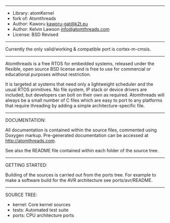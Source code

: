 ---------------------------------------------------------------------------

 * Library: atomKernel
 * fork of: Atomthreads
 * Author: Kaworu <kaworu-gat@k2t.eu>
 * Author: Kelvin Lawson <info@atomthreads.com>
 * License: BSD Revised

---------------------------------------------------------------------------

Currently the only valid/working & compatible port is cortex-m-cmsis.

---------------------------------------------------------------------------

Atomthreads is a free RTOS for embedded systems, released under the
flexible, open source BSD license and is free to use for commercial or
educational purposes without restriction.

It is targeted at systems that need only a lightweight scheduler and the
usual RTOS primitives. No file system, IP stack or device drivers are
included, but developers can bolt on their own as required. Atomthreads
will always be a small number of C files which are easy to port to any
platforms that require threading by adding a simple
architecture-specific file.

---------------------------------------------------------------------------

DOCUMENTATION:

All documentation is contained within the source files, commented using
Doxygen markup. Pre-generated documentation can be accessed at
http://atomthreads.com.

See also the README file contained within each folder of the source tree.

---------------------------------------------------------------------------

GETTING STARTED:

Building of the sources is carried out from the ports tree. For example to 
make a software build for the AVR architecture see ports/avr/README.

---------------------------------------------------------------------------

SOURCE TREE:

 * kernel: Core kernel sources
 * tests: Automated test suite
 * ports: CPU architecture ports

